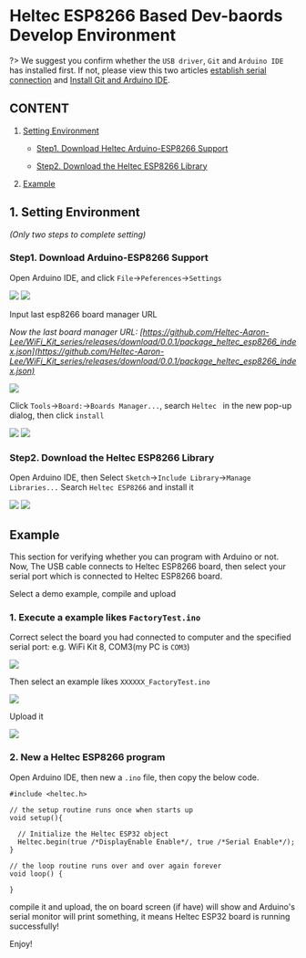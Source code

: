 # Heltec ESP8266 Based Dev-baords Develop Environment

?> We suggest you confirm whether the `USB driver`, `Git` and `Arduino IDE` has installed first. If not, please view this two articles [establish serial connection](/en/user_manual/establish_serial_connection) and [Install Git and Arduino IDE](/en/user_manual/how_to_install_git_and_arduino).

## CONTENT

1. [Setting Environment](#setting-environment)

    - [Step1. Download Heltec Arduino-ESP8266 Support](#step1-download-arduino-esp8266-support)

    - [Step2. Download the Heltec ESP8266 Library](#step2-download-the-heltec-esp8266-library)

2. [Example](#example)

## 1. Setting Environment

*(Only two steps to complete setting)*

### Step1. Download Arduino-ESP8266 Support

Open Arduino IDE, and click `File`->`Peferences`->`Settings`

<img src="img/how_to_install_esp8266_Arduino/01.png">

<img src="img/how_to_install_esp8266_Arduino/02.png">

Input last esp8266 board manager URL

*Now the last board manager URL: [https://github.com/Heltec-Aaron-Lee/WiFi_Kit_series/releases/download/0.0.1/package_heltec_esp8266_index.json](https://github.com/Heltec-Aaron-Lee/WiFi_Kit_series/releases/download/0.0.1/package_heltec_esp8266_index.json)*

<img src="img/how_to_install_esp8266_Arduino/03.png">

Click `Tools`->`Board:`->`Boards Manager...`, search `Heltec ` in the new pop-up dialog, then click `install`

<img src="img/how_to_install_esp8266_Arduino/04.png">

<img src="img/how_to_install_esp8266_Arduino/05.png">

### Step2. Download the Heltec ESP8266 Library

Open Arduino IDE, then Select `Sketch`->`Include Library`->`Manage Libraries...`
Search `Heltec ESP8266` and install it

<img src="img/how_to_install_esp8266_Arduino/06.png">

<img src="img/how_to_install_esp8266_Arduino/07.png">


## Example

This section for verifying whether you can program with Arduino or not. Now, The USB cable connects to Heltec ESP8266 board, then select your serial port which is connected to Heltec ESP8266 board.

Select a demo example, compile and upload

### 1. Execute a example likes `FactoryTest.ino`

Correct select the board you had connected to computer and the specified serial port: e.g. WiFi Kit 8, COM3(my PC is `COM3`)

<img src="img/how_to_install_esp8266_Arduino/08.png">

Then select an example likes `XXXXXX_FactoryTest.ino`

<img src="img/how_to_install_esp8266_Arduino/09.png">

Upload it

<img src="img/how_to_install_esp8266_Arduino/10.png">

### 2. New a Heltec ESP8266 program

Open Arduino IDE, then new a `.ino` file, then copy the below code.

```arduino
#include <heltec.h>

// the setup routine runs once when starts up
void setup(){

  // Initialize the Heltec ESP32 object
  Heltec.begin(true /*DisplayEnable Enable*/, true /*Serial Enable*/);
}

// the loop routine runs over and over again forever
void loop() {

}
```

compile it and upload, the on board screen (if have) will show and Arduino's serial monitor will print something, it means Heltec ESP32 board is running successfully!

Enjoy!

